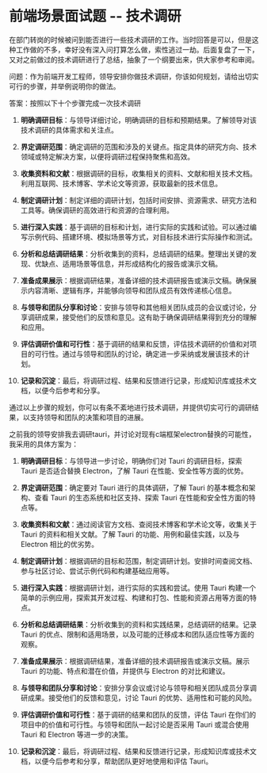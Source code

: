# 前端场景面试题 -- 技术调研

在部门转岗的时候被问到能否进行一些技术调研的工作。当时回答是可以，但是这种工作做的不多，幸好没有深入问打算怎么做，索性逃过一劫。后面复盘了一下，又对之前做过的技术调研进行了总结，抽象了一个纲要出来，供大家参考和审阅。

问题：作为前端开发工程师，领导安排你做技术调研，你该如何规划，请给出切实可行的步骤，并举例说明你的做法。

答案：按照以下十个步骤完成一次技术调研

1. **明确调研目标**：与领导详细讨论，明确调研的目标和预期结果。了解领导对该技术调研的具体需求和关注点。

2. **界定调研范围**：确定调研的范围和涉及的关键点。指定具体的研究方向、技术领域或特定解决方案，以便将调研过程保持聚焦和高效。

3. **收集资料和文献**：根据调研的目标，收集相关的资料、文献和相关技术文档。利用互联网、技术博客、学术论文等资源，获取最新的技术信息。

4. **制定调研计划**：制定详细的调研计划，包括时间安排、资源需求、研究方法和工具等。确保调研的高效进行和资源的合理利用。

5. **进行深入实践**：基于调研的目标和计划，进行实际的实践和试验。可以通过编写示例代码、搭建环境、模拟场景等方式，对目标技术进行实际操作和测试。

6. **分析和总结调研结果**：分析收集到的资料，总结调研的结果。整理出关键的发现、优缺点、适用场景等信息，并形成结构化的报告或演示文稿。

7. **准备成果展示**：根据调研结果，准备详细的技术调研报告或演示文稿。确保展示内容清晰、逻辑有序，并能够向领导和团队成员有效传递核心信息。

8. **与领导和团队分享和讨论**：安排与领导和其他相关团队成员的会议或讨论，分享调研成果，接受他们的反馈和意见。这有助于确保调研结果得到充分的理解和应用。

9. **评估调研价值和可行性**：基于调研的结果和反馈，评估技术调研的价值和对项目的可行性。通过与领导和团队的讨论，确定进一步采纳或发展该技术的计划。

10. **记录和沉淀**：最后，将调研过程、结果和反馈进行记录，形成知识库或技术文档，以便今后参考和分享。

通过以上步骤的规划，你可以有条不紊地进行技术调研，并提供切实可行的调研结果，以支持领导和团队的决策和项目的进展。

之前我的领导安排我去调研tauri，并讨论对现有c端框架electron替换的可能性，我采用的具体方案为：

1. **明确调研目标**：与领导进一步讨论，明确你们对 Tauri 的调研目标，探索 Tauri 是否适合替换 Electron，了解 Tauri 在性能、安全性等方面的优势。

2. **界定调研范围**：确定要对 Tauri 进行的具体调研，了解 Tauri 的基本概念和架构、查看 Tauri 的生态系统和社区支持、探索 Tauri 在性能和安全性方面的特点等。

3. **收集资料和文献**：通过阅读官方文档、查阅技术博客和学术论文等，收集关于 Tauri 的资料和相关文献。了解 Tauri 的功能、用例和最佳实践，以及与 Electron 相比的优劣势。

4. **制定调研计划**：根据调研的目标和范围，制定调研计划。安排时间查阅文档、参与社区讨论、尝试示例代码和构建基础应用等。

5. **进行深入实践**：根据调研计划，进行实际的实践和尝试。使用 Tauri 构建一个简单的示例应用，探索其开发过程、构建和打包、性能和资源占用等方面的特点。

6. **分析和总结调研结果**：分析收集到的资料和实践结果，总结调研的结果。记录 Tauri 的优点、限制和适用场景，以及可能的迁移成本和团队适应性等方面的观察。

7. **准备成果展示**：根据调研结果，准备详细的技术调研报告或演示文稿。展示 Tauri 的功能、特点和潜在价值，并提供与 Electron 的对比和建议。

8. **与领导和团队分享和讨论**：安排分享会议或讨论与领导和相关团队成员分享调研成果。接受他们的反馈和意见，讨论 Tauri 的优势、适用性和可能的风险。

9. **评估调研价值和可行性**：基于调研的结果和团队的反馈，评估 Tauri 在你们的项目中的价值和可行性。与领导和团队一起讨论是否采用 Tauri 或混合使用 Tauri 和 Electron 等进一步的决策。

10. **记录和沉淀**：最后，将调研过程、结果和反馈进行记录，形成知识库或技术文档，以便今后参考和分享，帮助团队更好地使用和评估 Tauri。
